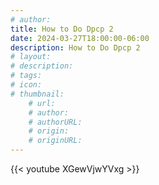 ```yaml
---
# author: 
title: How to Do Dpcp 2
date: 2024-03-27T18:00:00-06:00
description: How to Do Dpcp 2
# layout: 
# description: 
# tags: 
# icon: 
# thumbnail: 
    # url: 
    # author: 
    # authorURL: 
    # origin: 
    # originURL: 
---
```


{{< youtube XGewVjwYVxg >}}
